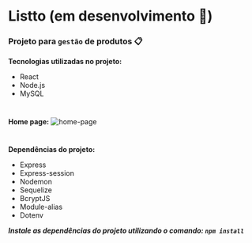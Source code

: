 # Listto (em desenvolvimento 🚧)

### Projeto para `gestão` de produtos 📋

**Tecnologias utilizadas no projeto:**
  * React
  * Node.js
  * MySQL
  
#

**Home page:**
![home-page](https://user-images.githubusercontent.com/79430646/184496211-a3fe11bc-f2c9-422e-bd5e-180a09d0bc7d.png)

#

**Dependências do projeto:**
  * Express
  * Express-session
  * Nodemon
  * Sequelize
  * BcryptJS
  * Module-alias
  * Dotenv
  
  ***Instale as dependências do projeto utilizando o comando: `npm install`***
